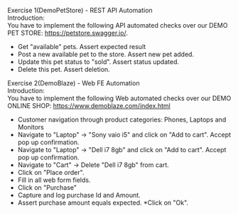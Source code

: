 Exercise 1(DemoPetStore) - REST API Automation <br/>
Introduction: <br/>
You have to implement the following API automated checks over our DEMO PET STORE: https://petstore.swagger.io/.
<ul>
<li>Get "available" pets. Assert expected result</li>
<li>Post a new available pet to the store. Assert new pet added.</li>
<li>Update this pet status to "sold". Assert status updated.</li>
<li>Delete this pet. Assert deletion.</li>
</ul>

Exercise 2(DemoBlaze) - Web FE Automation <br/>
Introduction: <br/>
You have to implement the following Web automated checks over our DEMO ONLINE
SHOP: https://www.demoblaze.com/index.html
* Customer navigation through product categories: Phones, Laptops and Monitors
* Navigate to "Laptop" → "Sony vaio i5" and click on "Add to cart". Accept pop up
	confirmation.
* Navigate to "Laptop" → "Dell i7 8gb" and click on "Add to cart". Accept pop up
	confirmation.
* Navigate to "Cart" → Delete "Dell i7 8gb" from cart.
* Click on "Place order".
* Fill in all web form fields.
* Click on "Purchase"
* Capture and log purchase Id and Amount.
* Assert purchase amount equals expected.
*Click on "Ok".
